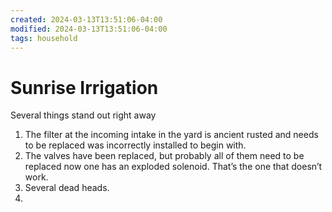 ```yaml
---
created: 2024-03-13T13:51:06-04:00
modified: 2024-03-13T13:51:06-04:00
tags: household
---
```


# Sunrise Irrigation

Several things stand out right away 
1. The filter at the incoming intake in the yard is ancient rusted and needs to be replaced was incorrectly installed to begin with.
2. The valves have been replaced, but probably all of them need to be replaced now one has an exploded solenoid. That’s the one that doesn’t work.
3. Several dead heads.
4.
